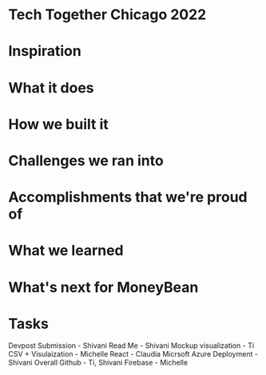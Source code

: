 # Tech Together Chicago 2022
# Inspiration

# What it does

# How we built it

# Challenges we ran into

# Accomplishments that we're proud of

# What we learned

# What's next for MoneyBean

# Tasks
Devpost Submission - Shivani
Read Me - Shivani
Mockup visualization - Ti
CSV + Visulaization - Michelle
React - Claudia
Micrsoft Azure Deployment - Shivani
Overall Github  - Ti, Shivani
Firebase - Michelle
